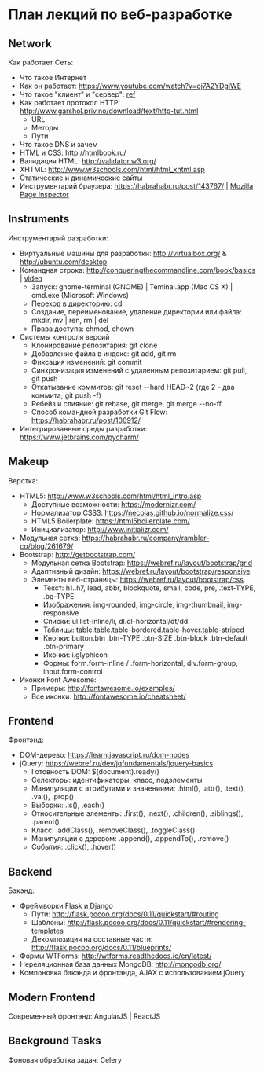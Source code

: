 # План лекций по веб-разработке

## Network

Как работает Сеть:

* Что такое Интернет
* Как он работает: https://www.youtube.com/watch?v=oj7A2YDgIWE
* Что такое "клиент" и "сервер": [ref](https://ru.wikipedia.org/wiki/%D0%9A%D0%BB%D0%B8%D0%B5%D0%BD%D1%82-%D1%81%D0%B5%D1%80%D0%B2%D0%B5%D1%80)
* Как работает протокол HTTP: http://www.garshol.priv.no/download/text/http-tut.html
  * URL
  * Методы
  * Пути
* Что такое DNS и зачем
* HTML и CSS: http://htmlbook.ru/
* Валидация HTML: http://validator.w3.org/
* XHTML: http://www.w3schools.com/html/html_xhtml.asp
* Статические и динамические сайты
* Инструментарий браузера: https://habrahabr.ru/post/143767/ | [Mozilla Page Inspector](https://developer.mozilla.org/ru/docs/Tools/Page_Inspector)

## Instruments

Инструментарий разработки:

* Виртуальные машины для разработки: http://virtualbox.org/ & http://ubuntu.com/desktop
* Командная строка: http://conqueringthecommandline.com/book/basics | [video](https://www.youtube.com/watch?v=KVH3dMWefWE)
  * Запуск: gnome-terminal (GNOME) | Teminal.app (Mac OS X) | cmd.exe (Microsoft Windows)
  * Переход в директорию: cd
  * Создание, переименование, удаление директории или файла: mkdir, mv | ren, rm | del
  * Права доступа: chmod, chown
* Системы контроля версий
  * Клонирование репозитария: git clone
  * Добавление файла в индекс: git add, git rm
  * Фиксация изменений: git commit
  * Синхронизация изменений с удаленным репозитарием: git pull, git push
  * Откатывание коммитов: git reset --hard HEAD~2 (где 2 - два коммита; git push -f)
  * Ребейз и слияние: git rebase, git merge, git merge --no-ff
  * Способ командной разработки Git Flow: https://habrahabr.ru/post/106912/
* Интегрированные среды разработки: https://www.jetbrains.com/pycharm/

## Makeup

Верстка:

* HTML5: http://www.w3schools.com/html/html_intro.asp
  * Доступные возможности: https://modernizr.com/
  * Нормализатор CSS3: https://necolas.github.io/normalize.css/
  * HTML5 Boilerplate: https://html5boilerplate.com/
  * Инициализатор: http://www.initializr.com/
* Модульная сетка: https://habrahabr.ru/company/rambler-co/blog/261679/
* Bootstrap: http://getbootstrap.com/
  * Модульная сетка Bootstrap: https://webref.ru/layout/bootstrap/grid
  * Адаптивный дизайн: https://webref.ru/layout/bootstrap/responsive
  * Элементы веб-страницы: https://webref.ru/layout/bootstrap/css
    * Текст: h1..h7, lead, abbr, blockquote, small, code, pre, .text-TYPE, .bg-TYPE
    * Изображения: img-rounded, img-circle, img-thumbnail, img-responsive
    * Списки: ul.list-inline/li, dl.dl-horizontal/dt/dd
    * Таблицы: table.table.table-bordered.table-hover.table-striped
    * Кнопки: button.btn .btn-TYPE .btn-SIZE .btn-block .btn-default .btn-primary
    * Иконки: i.glyphicon
    * Формы: form.form-inline / .form-horizontal, div.form-group, input.form-control
* Иконки Font Awesome:
  * Примеры: http://fontawesome.io/examples/
  * Все иконки: http://fontawesome.io/cheatsheet/

## Frontend

Фронтэнд:

* DOM-дерево: https://learn.javascript.ru/dom-nodes
* jQuery: https://webref.ru/dev/jqfundamentals/jquery-basics
  * Готовность DOM: $(document).ready()
  * Селекторы: идентификаторы, класс, подэлементы
  * Манипуляции с атрибутами и значениями: .html(), .attr(), .text(), .val(), .prop()
  * Выборки: .is(), .each()
  * Относительные элементы: .first(), .next(), .children(), .siblings(), .parent()
  * Класс: .addClass(), .removeClass(), .toggleClass()
  * Манипуляции с деревом: .append(), .appendTo(), .remove()
  * События: .click(), .hover()

## Backend

Бэкэнд:

* Фреймворки Flask и Django
  * Пути: http://flask.pocoo.org/docs/0.11/quickstart/#routing
  * Шаблоны: http://flask.pocoo.org/docs/0.11/quickstart/#rendering-templates
  * Декомпозиция на составные части: http://flask.pocoo.org/docs/0.11/blueprints/
* Формы WTForms: http://wtforms.readthedocs.io/en/latest/
* Нереляционная база данных MongoDB: http://mongodb.org/
* Компоновка бэкэнда и фронтэнда, AJAX с использованием jQuery

## Modern Frontend

Современный фронтэнд: AngularJS | ReactJS

## Background Tasks

Фоновая обработка задач: Celery
